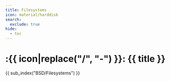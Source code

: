 ```yaml
---
title: Filesystems
icon: material/harddisk
search:
  exclude: true
hide:
  - toc
---
```


# :{{ icon|replace("/", "-") }}: {{ title }}

{{ sub_index("BSD/Filesystems") }}
